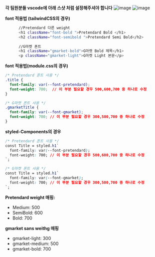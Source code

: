 **각 팀원분들 vscode에 아래 스샷 처럼 설정해주셔야 합니다**
![image](https://github.com/user-attachments/assets/d1621b54-e18a-4b5e-ba7b-f3865c782a24)
![image](https://github.com/user-attachments/assets/df81fefa-0907-46c5-ad7c-e295b96a6978)

**font 적용법 (tailwindCSS의 경우)**
```bash
      //Pretendard 다른 weight 
      <h1 className="font-bold ">Pretendard Bold </h1>
      <h2 className="font-semibold ">Pretendard Semi Bold</h2>
      
      //G마켓 폰트
      <h1 className="gmarket-bold">G마켓 Bold 제목</h1>
      <p className="gmarket-light">G마켓 Light 본문</p>
```
**font 적용법(module.css의 경우)**
```css
/* Pretendard 폰트 사용 */
.title {
  font-family: var(--font-pretendard);
  font-weight: 700;  // 이 부분 필요할 경우 500,600,700 중 하나로 수정
}

/* G마켓 폰트 사용 */
.gmarketTitle {
  font-family: var(--font-gmarket);
  font-weight: 700; // 이 부분 필요할 경우 300,500,700 중 하나로 수정
}
```
**styled-Components의 경우**
```css
/* Pretendard 폰트 사용 */
const Title = styled.h1`
  font-family: var(--font-pretendard);
  font-weight: 700; // 이 부분 필요할 경우 500,600,700 중 하나로 수정
`;

/* G마켓 폰트 사용 */
const Title = styled.h1`
  font-family: var(--font-gmarket);
  font-weight: 700; // 이 부분 필요할 경우 300,500,700 중 하나로 수정
`;
```
**Pretendard weight 매핑:**
- Medium: 500 
- SemiBold: 600
- Bold: 700

**gmarket sans weithg 매핑**
- gmarket-light: 300
- gmarket-medium: 500
- gmarket-bold: 700
